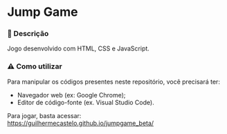 # Jump Game

### 📌 Descrição
Jogo desenvolvido com HTML, CSS e JavaScript.

### ⚠ Como utilizar
Para manipular os códigos presentes neste repositório, você precisará ter:

- Navegador web (ex: Google Chrome);
- Editor de código-fonte (ex. Visual Studio Code).

Para jogar, basta acessar:
<https://guilhermecastelo.github.io/jumpgame_beta/>
